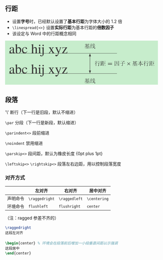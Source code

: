 ## 行距

- 设置**字号**时，已经默认设置了**基本行距**为字体大小的 1.2 倍
- `\linespread{<>}` 设置**实际行距**为基本行距的**倍数因子**
- 该设定与 Word 中的行距概念相同

![行距](../img/行距.png)

## 段落

'\\' 断行（下一行是旧段，默认不缩进）

`\par` 分段（下一行是新段，默认缩进）

`\parindent<>` 段前缩进

`\noindent` 禁用缩进

`\parskip<>` 段间距，默认为橡皮长度 {0pt plus 1pt}

`\leftskip<>` `\rightskip<>` 段落左右边距，用以控制段落宽度

### 对齐方式

||左对齐|右对齐|居中对齐|
|--|--|--|--|
|声明命令|`\raggedright`|`\raggedleft`|`\centering`|
|环境命令|`flushleft` |`flushright` |`center` |

（注：ragged 参差不齐的）

```latex
\raggedright
这段左对齐

\begin{center} % 环境会在段落前后增加一小段垂直间距以示强调
这段居中
\end{center}
```
